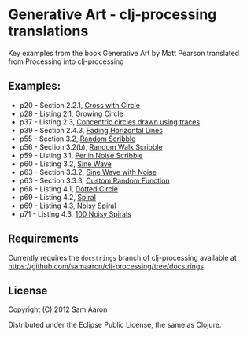 # Generative Art - clj-processing translations

Key examples from the book Generative Art by Matt Pearson translated from Processing into clj-processing

## Examples:

* p20 - Section 2.2.1, [Cross with Circle](https://github.com/samaaron/gen-art/blob/master/src/gen_art/cross_with_circle.clj)
* p28 - Listing 2.1, [Growing Circle](https://github.com/samaaron/gen-art/blob/master/src/gen_art/growing_circle.clj)
* p37 - Listing 2.3, [Concentric circles drawn using traces](https://github.com/samaaron/gen-art/blob/master/src/gen_art/concentric_circles.clj)
* p39 - Section 2.4.3, [Fading Horizontal Lines](https://github.com/samaaron/gen-art/blob/master/src/gen_art/fading_horizontal_lines.clj)
* p55 - Section 3.2, [Random Scribble](https://github.com/samaaron/gen-art/blob/master/src/gen_art/random_scribble.clj)
* p56 - Section 3.2(b), [Random Walk Scribble](https://github.com/samaaron/gen-art/blob/master/src/gen_art/rand_walk_scribble.clj)
* p59 - Listing 3.1, [Perlin Noise Scribble](https://github.com/samaaron/gen-art/blob/master/src/gen_art/perlin_noise_scribble.clj)
* p60 - Listing 3.2, [Sine Wave](https://github.com/samaaron/gen-art/blob/master/src/gen_art/sine_wave.clj)
* p63 - Section 3.3.2, [Sine Wave with Noise](https://github.com/samaaron/gen-art/blob/master/src/gen_art/sine_wave_with_noise.clj)
* p63 - Section 3.3.3, [Custom Random Function](https://github.com/samaaron/gen-art/blob/master/src/gen_art/custom_rand.clj)
* p68 - Listing 4.1, [Dotted Circle](https://github.com/samaaron/gen-art/blob/master/src/gen_art/dotted_circle.clj)
* p69 - Listing 4.2, [Spiral](https://github.com/samaaron/gen-art/blob/master/src/gen_art/spiral.clj)
* p69 - Listing 4.3, [Noisy Spiral](https://github.com/samaaron/gen-art/blob/master/src/gen_art/noisy_spiral.clj)
* p71 - Listing 4.3, [100 Noisy Spirals](https://github.com/samaaron/gen-art/blob/master/src/gen_art/hundred_noisy_spirals.clj)

## Requirements

Currently requires the `docstrings` branch of clj-processing available at https://github.com/samaaron/clj-processing/tree/docstrings

## License

Copyright (C) 2012 Sam Aaron

Distributed under the Eclipse Public License, the same as Clojure.
